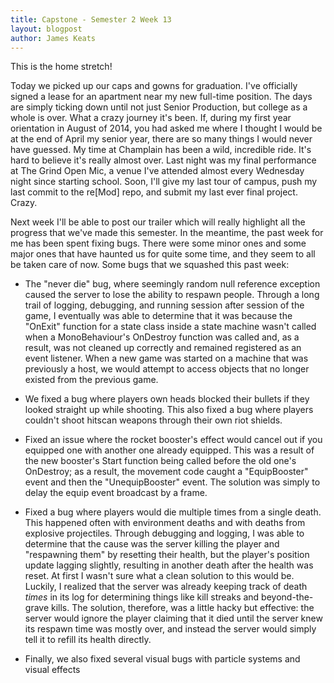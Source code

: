 ```yaml
---
title: Capstone - Semester 2 Week 13
layout: blogpost
author: James Keats
---
```

This is the home stretch!

Today we picked up our caps and gowns for graduation. I've officially signed a lease for an apartment near my new full-time position. The days are simply ticking down until not just Senior Production, but college as a whole is over. What a crazy journey it's been. If, during my first year orientation in August of 2014, you had asked me where I thought I would be at the end of April my senior year, there are so many things I would never have guessed. My time at Champlain has been a wild, incredible ride. It's hard to believe it's really almost over. Last night was my final performance at The Grind Open Mic, a venue I've attended almost every Wednesday night since starting school. Soon, I'll give my last tour of campus, push my last commit to the re[Mod] repo, and submit my last ever final project. Crazy.

<!--more-->

Next week I'll be able to post our trailer which will really highlight all the progress that we've made this semester. In the meantime, the past week for me has been spent fixing bugs. There were some minor ones and some major ones that have haunted us for quite some time, and they seem to all be taken care of now. Some bugs that we squashed this past week:

* The "never die" bug, where seemingly random null reference exception caused the server to lose the ability to respawn people. Through a long trail of logging, debugging, and running session after session of the game, I eventually was able to determine that it was because the "OnExit" function for a state class inside a state machine wasn't called when a MonoBehaviour's OnDestroy function was called and, as a result, was not cleaned up correctly and remained registered as an event listener. When a new game was started on a machine that was previously a host, we would attempt to access objects that no longer existed from the previous game.

* We fixed a bug where players own heads blocked their bullets if they looked straight up while shooting. This also fixed a bug where players couldn't shoot hitscan weapons through their own riot shields.

* Fixed an issue where the rocket booster's effect would cancel out if you equipped one with another one already equipped. This was a result of the new booster's Start function being called before the old one's OnDestroy; as a result, the movement code caught a "EquipBooster" event and then the "UnequipBooster" event. The solution was simply to delay the equip event broadcast by a frame.

* Fixed a bug where players would die multiple times from a single death. This happened often with environment deaths and with deaths from explosive projectiles. Through debugging and logging, I was able to determine that the cause was the server killing the player and "respawning them" by resetting their health, but the player's position update lagging slightly, resulting in another death after the health was reset. At first I wasn't sure what a clean solution to this would be. Luckily, I realized that the server was already keeping track of death *times* in its log for determining things like kill streaks and beyond-the-grave kills. The solution, therefore, was a little hacky but effective: the server would ignore the player claiming that it died until the server knew its respawn time was mostly over, and instead the server would simply tell it to refill its health directly.

* Finally, we also fixed several visual bugs with particle systems and visual effects
